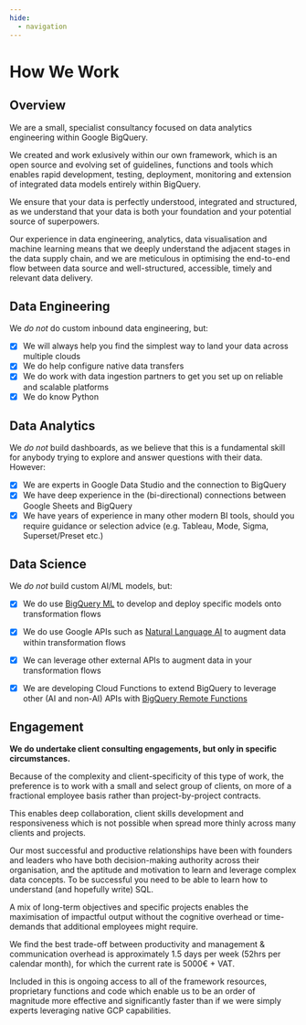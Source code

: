 ```yaml
---
hide:
  - navigation
---
```

# How We Work

## Overview
We are a small, specialist consultancy focused on data analytics engineering within Google BigQuery.  

We created and work exlusively within our own framework, which is an open source and evolving set of guidelines, functions and tools which enables rapid development, testing, deployment, monitoring and extension of integrated data models entirely within BigQuery. 

We ensure that your data is perfectly understood, integrated and structured, as we understand that your data is both your foundation and your potential source of superpowers.

Our experience in data engineering, analytics, data visualisation and machine learning means that we deeply understand the adjacent stages in the data supply chain, and we are meticulous in optimising the end-to-end flow between data source and well-structured, accessible, timely and relevant data delivery.

## Data Engineering
We _do not_ do custom inbound data engineering, but:

- [x] We will always help you find the simplest way to land your data across multiple clouds
- [x] We do help configure native data transfers
- [x] We do work with data ingestion partners to get you set up on reliable and scalable platforms
- [x] We do know Python

## Data Analytics
We _do not_ build dashboards, as we believe that this is a fundamental skill for anybody trying to explore and answer questions with their data.  However:

- [x] We are experts in Google Data Studio and the connection to BigQuery
- [x] We have deep experience in the (bi-directional) connections between Google Sheets and BigQuery
- [x] We have years of experience in many other modern BI tools, should you require guidance or selection advice (e.g. Tableau, Mode, Sigma, Superset/Preset etc.)

## Data Science
We _do not_ build custom AI/ML models, but:

- [x] We do use [BigQuery ML](https://cloud.google.com/bigquery-ml/docs) to develop and deploy specific models onto transformation flows
- [x] We do use Google APIs such as [Natural Language AI](https://cloud.google.com/natural-language) to augment data within transformation flows 
- [x] We can leverage other external APIs to augment data in your transformation flows
- [x] We are developing Cloud Functions to extend BigQuery to leverage other (AI and non-AI) APIs with [BigQuery Remote Functions](https://cloud.google.com/bigquery/docs/reference/standard-sql/remote-functions)


## Engagement

**We do undertake client consulting engagements, but only in specific circumstances.**

Because of the complexity and client-specificity of this type of work, the preference is to work with a small and select group of clients, on more of a fractional employee basis rather than project-by-project contracts.  

This enables deep collaboration, client skills development and responsiveness which is not possible when spread more thinly across many clients and projects.

Our most successful and productive relationships have been with founders and leaders who have both decision-making authority across their organisation, and the aptitude and motivation to learn and leverage complex data concepts.  To be successful you need to be able to learn how to understand (and hopefully write) SQL.

A mix of long-term objectives and specific projects enables the maximisation of impactful output without the cognitive overhead or time-demands that additional employees might require.

We find the best trade-off between productivity and management & communication overhead is approximately 1.5 days per week (52hrs per calendar month), for which the current rate is 5000€ + VAT.

Included in this is ongoing access to all of the framework resources, proprietary functions and code which enable us to be an order of magnitude more effective and significantly faster than if we were simply experts leveraging native GCP capabilities.

